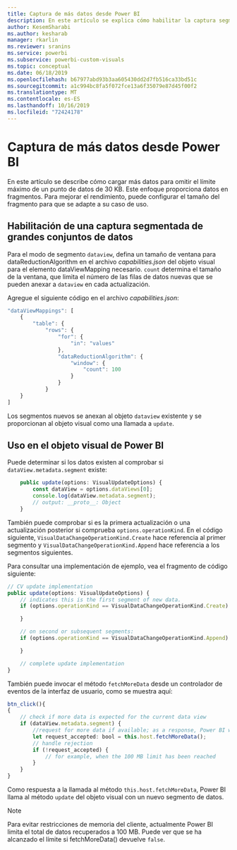 ```yaml
---
title: Captura de más datos desde Power BI
description: En este artículo se explica cómo habilitar la captura segmentada de grandes conjuntos de datos para objetos visuales de Power BI.
author: KesemSharabi
ms.author: kesharab
manager: rkarlin
ms.reviewer: sranins
ms.service: powerbi
ms.subservice: powerbi-custom-visuals
ms.topic: conceptual
ms.date: 06/18/2019
ms.openlocfilehash: b67977abd93b3aa605430dd2d7fb516ca33bd51c
ms.sourcegitcommit: a1c994bc8fa5f072fce13a6f35079e87d45f00f2
ms.translationtype: MT
ms.contentlocale: es-ES
ms.lasthandoff: 10/16/2019
ms.locfileid: "72424178"
---
```

# <a name="fetch-more-data-from-power-bi"></a>Captura de más datos desde Power BI

En este artículo se describe cómo cargar más datos para omitir el límite máximo de un punto de datos de 30 KB. Este enfoque proporciona datos en fragmentos. Para mejorar el rendimiento, puede configurar el tamaño del fragmento para que se adapte a su caso de uso.  

## <a name="enable-a-segmented-fetch-of-large-datasets"></a>Habilitación de una captura segmentada de grandes conjuntos de datos

Para el modo de segmento `dataview`, defina un tamaño de ventana para dataReductionAlgorithm en el archivo *capabilities.json* del objeto visual para el elemento dataViewMapping necesario. `count` determina el tamaño de la ventana, que limita el número de las filas de datos nuevas que se pueden anexar a `dataview` en cada actualización.

Agregue el siguiente código en el archivo *capabilities.json*:

```typescript
"dataViewMappings": [
    {
        "table": {
            "rows": {
                "for": {
                    "in": "values"
                },
                "dataReductionAlgorithm": {
                    "window": {
                        "count": 100
                    }
                }
            }
    }
]
```

Los segmentos nuevos se anexan al objeto `dataview` existente y se proporcionan al objeto visual como una llamada a `update`.

## <a name="usage-in-the-power-bi-visual"></a>Uso en el objeto visual de Power BI

Puede determinar si los datos existen al comprobar si `dataView.metadata.segment` existe:

```typescript
    public update(options: VisualUpdateOptions) {
        const dataView = options.dataViews[0];
        console.log(dataView.metadata.segment);
        // output: __proto__: Object
    }
```

También puede comprobar si es la primera actualización o una actualización posterior si comprueba `options.operationKind`. En el código siguiente, `VisualDataChangeOperationKind.Create` hace referencia al primer segmento y `VisualDataChangeOperationKind.Append` hace referencia a los segmentos siguientes.

Para consultar una implementación de ejemplo, vea el fragmento de código siguiente:

```typescript
// CV update implementation
public update(options: VisualUpdateOptions) {
    // indicates this is the first segment of new data.
    if (options.operationKind == VisualDataChangeOperationKind.Create) {

    }

    // on second or subsequent segments:
    if (options.operationKind == VisualDataChangeOperationKind.Append) {

    }

    // complete update implementation
}
```

También puede invocar el método `fetchMoreData` desde un controlador de eventos de la interfaz de usuario, como se muestra aquí:

```typescript
btn_click(){
{
    // check if more data is expected for the current data view
    if (dataView.metadata.segment) {
        //request for more data if available; as a response, Power BI will call update method
        let request_accepted: bool = this.host.fetchMoreData();
        // handle rejection
        if (!request_accepted) {
            // for example, when the 100 MB limit has been reached
        }
    }
}
```

Como respuesta a la llamada al método `this.host.fetchMoreData`, Power BI llama al método `update` del objeto visual con un nuevo segmento de datos.

> [!NOTE]
> Para evitar restricciones de memoria del cliente, actualmente Power BI limita el total de datos recuperados a 100 MB. Puede ver que se ha alcanzado el límite si fetchMoreData() devuelve `false`.
